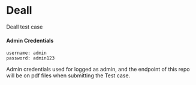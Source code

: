# Deall
Deall test case

#### Admin Credentials
```azure
username: admin
password: admin123    
```

Admin credentials used for logged as admin, and the endpoint
of this repo will be on pdf files when submitting the Test case.
